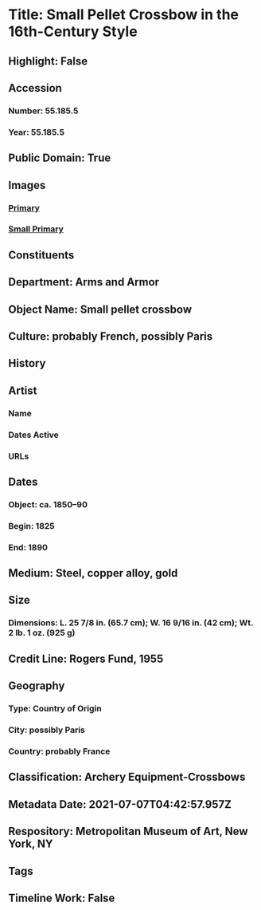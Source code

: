 # Title: Small Pellet Crossbow in the 16th-Century Style
## Highlight: False
## Accession
### Number: 55.185.5
### Year: 55.185.5
## Public Domain: True
## Images
### [Primary](https://images.metmuseum.org/CRDImages/aa/original/DP294936.jpg)
### [Small Primary](https://images.metmuseum.org/CRDImages/aa/web-large/DP294936.jpg)
## Constituents
## Department: Arms and Armor
## Object Name: Small pellet crossbow
## Culture: probably French, possibly Paris
## History
## Artist
### Name
### Dates Active
### URLs
## Dates
### Object: ca. 1850–90
### Begin: 1825
### End: 1890
## Medium: Steel, copper alloy, gold
## Size
### Dimensions: L. 25 7/8 in. (65.7 cm); W. 16 9/16 in. (42 cm); Wt. 2 lb. 1 oz. (925 g)
## Credit Line: Rogers Fund, 1955
## Geography
### Type: Country of Origin
### City: possibly Paris
### Country: probably France
## Classification: Archery Equipment-Crossbows
## Metadata Date: 2021-07-07T04:42:57.957Z
## Respository: Metropolitan Museum of Art, New York, NY
## Tags
## Timeline Work: False